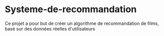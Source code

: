 # Systeme-de-recommandation
Ce projet a pour but de créer un algorithme de recommandation de films, basé sur des données réelles d'utilisateurs

